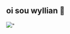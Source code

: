 ## oi sou wyllian 👋

<div>
  <img src="<link rel="stylesheet" type='text/css' href="https://cdn.jsdelivr.net/gh/devicons/devicon@latest/devicon.min.css" />" <img>
</div>
